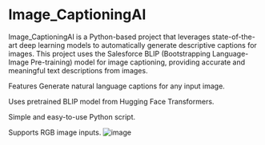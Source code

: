 # Image_CaptioningAI
Image_CaptioningAI is a Python-based project that leverages state-of-the-art deep learning models to automatically generate descriptive captions for images. This project uses the Salesforce BLIP (Bootstrapping Language-Image Pre-training) model for image captioning, providing accurate and meaningful text descriptions from images.

Features
Generate natural language captions for any input image.

Uses pretrained BLIP model from Hugging Face Transformers.

Simple and easy-to-use Python script.

Supports RGB image inputs.
![image](https://github.com/user-attachments/assets/1cff3360-cfd2-4579-b0ac-ebda7e002508)
